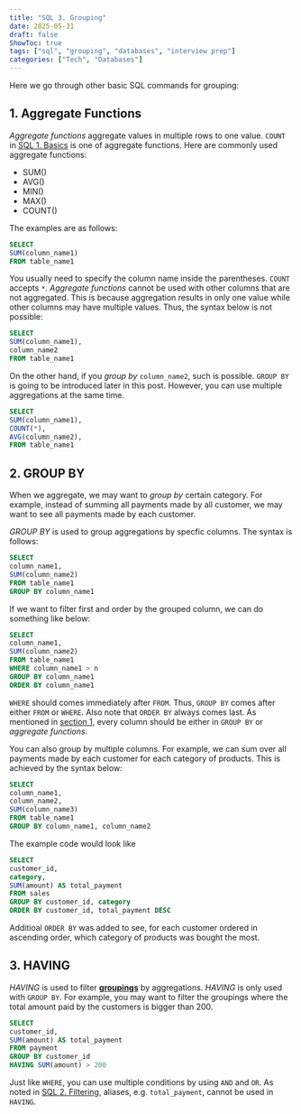 ```yaml
---
title: "SQL 3. Grouping"
date: 2025-05-31
draft: false
ShowToc: true
tags: ["sql", "grouping", "databases", "interview prep"]
categories: ["Tech", "Databases"]
---
```


Here we go through other basic SQL commands for grouping:

## 1. Aggregate Functions
*Aggregate functions* aggregate values in multiple rows to one value. `COUNT` in [SQL 1. Basics](/posts/data_eng/sql/sql1/#6-count) is one of aggregate functions. Here are commonly used aggregate functions:

- SUM()
- AVG()
- MIN()
- MAX()
- COUNT()

The examples are as follows:

``` sql
SELECT 
SUM(column_name1)
FROM table_name1
```
You usually need to specify the column name inside the parentheses. `COUNT` accepts `*`. *Aggregate functions* cannot be used with other columns that are not aggregated. This is because aggregation results in only one value while other columns may have multiple values. Thus, the syntax below is not possible:
``` sql
SELECT
SUM(column_name1),
column_name2
FROM table_name1
```
On the other hand, if you *group by* `column_name2`, such is possible. `GROUP BY` is going to be introduced later in this post.
However, you can use multiple aggregations at the same time.
``` sql
SELECT
SUM(column_name1),
COUNT(*),
AVG(column_name2),
FROM table_name1
```

## 2. GROUP BY

When we aggregate, we may want to *group by* certain category. For example, instead of summing all payments made by all customer, we may want to see all payments made by each customer.

*GROUP BY* is used to group aggregations by specfic columns. The syntax is follows:
``` sql
SELECT
column_name1,
SUM(column_name2)
FROM table_name1
GROUP BY column_name1
```
If we want to filter first and order by the grouped column, we can do something like below:
``` sql
SELECT
column_name1,
SUM(column_name2)
FROM table_name1
WHERE column_name1 > n
GROUP BY column_name1
ORDER BY column_name1
```
`WHERE` should comes immediately after `FROM`. Thus, `GROUP BY` comes after either `FROM` or `WHERE`. Also note that `ORDER BY` always comes last. As mentioned in [section 1](#1-aggregate-functions), every column should be either in `GROUP BY` or *aggregate functions*.

You can also group by multiple columns. For example, we can sum over all payments made by each customer for each category of products. This is achieved by the syntax below:
``` sql
SELECT
column_name1,
column_name2,
SUM(column_name3)
FROM table_name1
GROUP BY column_name1, column_name2
```
The example code would look like
``` sql
SELECT
customer_id,
category,
SUM(amount) AS total_payment
FROM sales
GROUP BY customer_id, category
ORDER BY customer_id, total_payment DESC
```
Additioal `ORDER BY` was added to see, for each customer ordered in ascending order, which category of products was bought the most.

## 3. HAVING

*HAVING* is used to filter <u>**groupings**</u> by aggregations. *HAVING* is only used with `GROUP BY`. For example, you may want to filter the groupings where the total amount paid by the customers is bigger than 200.

``` sql
SELECT
customer_id,
SUM(amount) AS total_payment
FROM payment
GROUP BY customer_id
HAVING SUM(amount) > 200
```

Just like `WHERE`, you can use multiple conditions by using `AND` and `OR`. As noted in [SQL 2. Filtering](/posts/data_eng/sql/sql2/#2-comments--aliases), aliases, e.g. `total_payment`, cannot be used in `HAVING`.